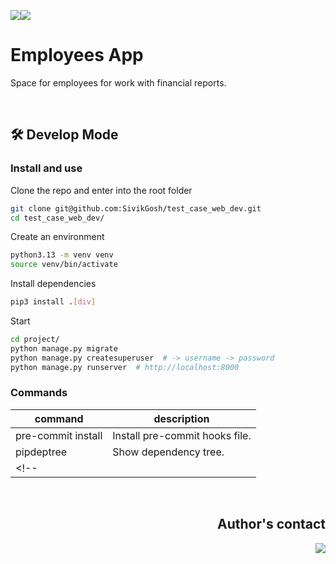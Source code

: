 <img src='https://img.shields.io/badge/Python-3776AB?style=flat-square'><img src='https://img.shields.io/badge/3.13-23283d?style=flat-square'>

# Employees App
Space for employees for work with financial reports.

<br>

## 🛠 Develop Mode

### Install and use
Clone the repo and enter into the root folder
```bash
git clone git@github.com:SivikGosh/test_case_web_dev.git
cd test_case_web_dev/
```

Create an environment
```bash
python3.13 -m venv venv
source venv/bin/activate
```

Install dependencies
```bash
pip3 install .[div]
```

Start
```bash
cd project/
python manage.py migrate
python manage.py createsuperuser  # -> username -> password
python manage.py runserver  # http://localhost:8000
```

### Commands
| command            | description                          |
| ------------------ | ------------------------------------ |
| pre-commit install | Install pre-commit hooks file.       |
| pipdeptree         | Show dependency tree.                |
<!-- |                    |                                      | -->

<br>

<div align="right">

## Author's contact
<a href='https://t.me/sivikgosh' target='_blank'><img src='https://img.shields.io/badge/SivikGosh-white?style=flat-square&logo=Telegram&logoColor=26A5E4'></a>

</div>

